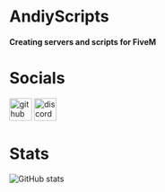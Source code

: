 # AndiyScripts

#### Creating servers and scripts for FiveM 

# Socials
[<img src='https://cdn.jsdelivr.net/npm/simple-icons@3.0.1/icons/github.svg' alt='github' height='40'>](https://github.com/AndiyScripts)  [<img src='https://cdn.jsdelivr.net/npm/simple-icons@3.0.1/icons/discord.svg' alt='discord' height='40'>](https://discord.gg/Cx9PC6QmNW)  

# Stats
![GitHub stats](https://github-readme-stats.vercel.app/api?username=AndiyScripts&show_icons=true)  









